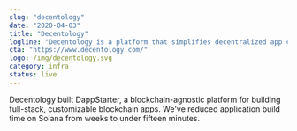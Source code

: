 ```yaml
---
slug: "decentology"
date: "2020-04-03"
title: "Decentology"
logline: "Decentology is a platform that simplifies decentralized app creation. Decentology supports the Solana development environment."
cta: "https://www.decentology.com/"
logo: /img/decentology.svg
category: infra
status: live
---
```


Decentology built DappStarter, a blockchain-agnostic platform for building full-stack, customizable blockchain apps. We've reduced application build time on Solana from weeks to under fifteen minutes.
